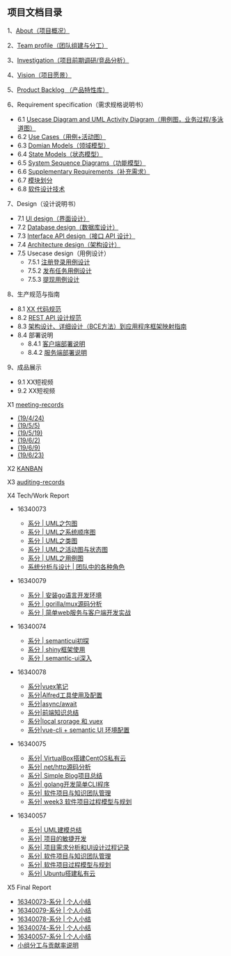 ## 项目文档目录


1、[About（项目概况）](https://github.com/sysu620/sysu620/blob/master/01-about.md)

2、[Team profile（团队组建与分工）](https://github.com/sysu620/sysu620/blob/master/02-team-profile.md)

3、[Investigation（项目前期调研/竞品分析）](https://github.com/sysu620/sysu620/blob/master/03-investigation.md)

4、[Vision（项目愿景）](https://github.com/sysu620/sysu620/blob/master/04-vision.md)

5、[Product Backlog （产品特性库）](https://github.com/sysu620/sysu620/blob/master/05-product-backlog.md)

6、Requirement specification（需求规格说明书）
  - 6.1 [Usecase Diagram and UML Activity Diagram（用例图，业务过程/多泳道图）](https://github.com/sysu620/sysu620/blob/master/06-01-usecase-diagram.md)
  - 6.2 [Use Cases（用例+活动图）](https://github.com/sysu620/sysu620/blob/master/06-02-use-cases.md)
  - 6.3 [Domian Models（领域模型）](https://github.com/sysu620/sysu620/blob/master/%E9%9C%80%E6%B1%82%E8%A7%84%E6%A0%BC%E8%AF%B4%E6%98%8E%E4%B9%A6%E7%9B%B8%E5%85%B3%E6%96%87%E6%A1%A3/%E9%A2%86%E5%9F%9F%E5%BB%BA%E6%A8%A1190625.png)
  - 6.4 [State Models（状态模型）](https://github.com/sysu620/sysu620/blob/master/%E9%9C%80%E6%B1%82%E8%A7%84%E6%A0%BC%E8%AF%B4%E6%98%8E%E4%B9%A6%E7%9B%B8%E5%85%B3%E6%96%87%E6%A1%A3/%E4%BB%BB%E5%8A%A1%E7%8A%B6%E6%80%81%E6%B5%81%E7%A8%8B190625.png)
  - 6.5 [System Sequence Diagrams（功能模型）](https://github.com/sysu620/sysu620/blob/master/06-05-system-sequence-diagram.md)
  - 6.6 [Supplementary Requirements（补充需求）](https://github.com/sysu620/sysu620/blob/master/06-06-supplementary-requirements.md)
  - 6.7 [模块划分](https://github.com/sysu620/sysu620/blob/master/06-07-%E6%A8%A1%E5%9D%97%E5%88%92%E5%88%86.md)
  - 6.8 [软件设计技术](https://blog.csdn.net/huangbx_tx/article/details/94046936)

7、Design（设计说明书）
  - 7.1 [UI design（界面设计）](https://github.com/sysu620/sysu620/blob/master/07-01-ui-design.md)
  - 7.2 [Database design（数据库设计）](https://github.com/sysu620/sysu620/tree/master/Design/ER图.png)
  - 7.3 [Interface API design（接口 API 设计）](https://github.com/sysu620/sysu620/blob/master/07-03-API.md)
  - 7.4 [Architecture design（架构设计）](https://github.com/sysu620/sysu620/blob/master/07-04-software-architecture-document.md)
  - 7.5 Usecase design（用例设计）
    - 7.5.1 [注册登录用例设计](https://github.com/sysu620/sysu620/blob/master/07-05-01-usecase1.md)
    - 7.5.2 [发布任务用例设计](https://github.com/sysu620/sysu620/blob/master/07-05-02-usecase2.md)
    - 7.5.3 [提现用例设计](https://github.com/sysu620/sysu620/blob/master/07-05-03-usecase3.md)

8、生产规范与指南
  - 8.1 [XX 代码规范](https://github.com/sysu620/sysu620/blob/master/08-01-coding-standard.md)
  - 8.2 [REST API 设计规范](https://github.com/sysu620/sysu620/blob/master/08-02-RESTful-api-design-standard.md)
  - 8.3 [架构设计、详细设计（BCE方法）到应用程序框架映射指南](https://github.com/sysu620/sysu620/blob/master/08-03-relationship-between-ECB-framework-directory-design-logic-archit.md)
  - 8.4 部署说明
    - 8.4.1 [客户端部署说明](https://github.com/sysu620/client/blob/master/README.md)
    - 8.4.2 [服务端部署说明](https://github.com/sysu620/Server/blob/master/README.md)

9、成品展示
  - 9.1 XX短视频
  - 9.2 XX短视频

X1 [meeting-records](https://github.com/sysu620/sysu620/tree/master/meeting_records)
  - [(19/4/24)](https://github.com/sysu620/sysu620/blob/master/meeting_records/%E4%BC%9A%E8%AE%AE%E8%AE%B0%E5%BD%95week2.png)
  - [(19/5/5)](https://github.com/sysu620/sysu620/blob/master/meeting_records/%E5%B0%8F%E7%BB%84%E4%BC%9A%E8%AE%AE3%EF%BC%882019.5.5%EF%BC%89.png)
  - [(19/5/19)](https://github.com/sysu620/sysu620/blob/master/meeting_records/2019.5.19.png)
  - [(19/6/2)](https://github.com/sysu620/sysu620/blob/master/meeting_records/2019.6.2.png)
  - [(19/6/9)](https://github.com/sysu620/sysu620/blob/master/meeting_records/2019.6.9.png)
  - [(19/6/23)](https://github.com/sysu620/sysu620/blob/master/meeting_records/2019.6.23.png)


X2 [KANBAN](https://github.com/orgs/sysu620/projects)

X3 [auditing-records](https://github.com/sysu620/sysu620/blob/master/x3_auditing_records.md)

X4 Tech/Work Report
  - 16340073
    - [系分 | UML之包图](https://blog.csdn.net/cat_xing/article/details/93746468)
    - [系分 | UML之系统顺序图](https://blog.csdn.net/cat_xing/article/details/93745146)
    - [系分 | UML之类图](https://blog.csdn.net/cat_xing/article/details/93744660)
    - [系分 | UML之活动图与状态图](https://blog.csdn.net/cat_xing/article/details/93744098)
    - [系分 | UML之用例图](https://blog.csdn.net/cat_xing/article/details/93743295)
    - [系统分析与设计 | 团队中的各种角色](https://blog.csdn.net/cat_xing/article/details/89243370)
  - 16340079
    - [系分 | 安装go语言开发环境](https://blog.csdn.net/hcm_0079/article/details/82903449)
    - [系分 | gorilla/mux源码分析](https://blog.csdn.net/hcm_0079/article/details/84330100)
    - [系分 | 简单web服务与客户端开发实战](https://blog.csdn.net/hcm_0079/article/details/85072030)
  - 16340074
    - [系分 | semanticui初探](https://ralphwithoutmissfun.github.io/2019/06/23/%E7%B3%BB%E7%BB%9F%E5%88%86%E6%9E%90%E5%A4%A7%E4%BD%9C%E4%B8%9A%E7%B3%BB%E5%88%97%E5%8D%9A%E5%AE%A2%E4%B8%80/)
    - [系分 | shiny框架使用](https://ralphwithoutmissfun.github.io/2019/06/23/%E7%B3%BB%E7%BB%9F%E5%88%86%E6%9E%90%E5%A4%A7%E4%BD%9C%E4%B8%9A%E7%B3%BB%E5%88%97%E5%8D%9A%E5%AE%A2%E4%BA%8C/)
    - [系分 | semantic-ui深入](https://ralphwithoutmissfun.github.io/2019/06/23/%E7%B3%BB%E7%BB%9F%E5%88%86%E6%9E%90%E5%A4%A7%E4%BD%9C%E4%B8%9A%E7%B3%BB%E5%88%97%E5%8D%9A%E5%AE%A2%E4%B8%89/)

  - 16340078
    - [系分|vuex笔记](https://blog.csdn.net/huangbx_tx/article/details/93789293)
    - [系分|Alfred工具使用及配置](https://blog.csdn.net/huangbx_tx/article/details/93342016)
    - [系分|async/await](https://blog.csdn.net/huangbx_tx/article/details/92978649)
    - [系分|前端知识总结](https://huangbxaaa.github.io/2019/04/17/%E5%89%8D%E7%AB%AF%E9%9D%A2%E8%AF%95%E9%A2%98%E7%AD%94%E6%A1%88%E6%94%B6%E9%9B%86/)
    - [系分|local srorage 和 vuex](https://blog.csdn.net/huangbx_tx/article/details/93792102)
    - [系分|vue-cli + semantic UI 环境配置](https://blog.csdn.net/huangbx_tx/article/details/93790442)
  
  
   - 16340075
      - [系分| VirtualBox搭建CentOS私有云](https://blog.csdn.net/Skywalker1111/article/details/82825697)
      - [系分| net/http源码分析](https://blog.csdn.net/Skywalker1111/article/details/84205928)
      - [系分| Simple Blog项目总结](https://blog.csdn.net/Skywalker1111/article/details/85042595)
      - [系分| golang开发简单CLI程序](https://blog.csdn.net/Skywalker1111/article/details/86551436)
      - [系分| 软件项目与知识团队管理](https://blog.csdn.net/Skywalker1111/article/details/89390602)
      - [系分| week3 软件项目过程模型与规划](https://blog.csdn.net/Skywalker1111/article/details/89390610)

   - 16340057
      - [系分| UML建模总结](https://blog.csdn.net/kexindiao/article/details/93791147)
      - [系分| 项目的敏捷开发](https://blog.csdn.net/kexindiao/article/details/93854986)
      - [系分| 项目需求分析和UI设计过程记录](https://blog.csdn.net/kexindiao/article/details/93869503)
      - [系分| 软件项目与知识团队管理](https://blog.csdn.net/kexindiao/article/details/88813986)
      - [系分| 软件项目过程模型与规划](https://blog.csdn.net/kexindiao/article/details/89343009)
      - [系分| Ubuntu搭建私有云](https://blog.csdn.net/kexindiao/article/details/82695148)
 
X5 Final Report
  - [16340073-系分 | 个人小结](https://blog.csdn.net/cat_xing/article/details/93768469)
  - [16340079-系分 | 个人小结](https://blog.csdn.net/hcm_0079/article/details/93928578)
  - [16340078-系分 | 个人小结](https://blog.csdn.net/huangbx_tx/article/details/93897689)
  - [16340074-系分 | 个人小结](https://blog.csdn.net/RALPHFJY/article/details/93890143)
  - [16340057-系分 | 个人小结](https://blog.csdn.net/kexindiao/article/details/93889691)
  - [小组分工与贡献率说明](https://blog.csdn.net/cat_xing/article/details/93769075)
